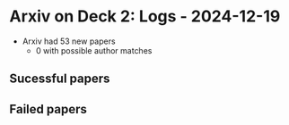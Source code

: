 # Arxiv on Deck 2: Logs - 2024-12-19

* Arxiv had 53 new papers
    * 0 with possible author matches

## Sucessful papers

## Failed papers

